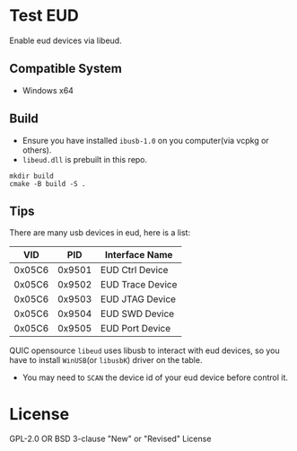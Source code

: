 # Test EUD

Enable eud devices via libeud.

## Compatible System

- Windows x64

## Build

- Ensure you have installed `ibusb-1.0` on you computer(via vcpkg or others).
- `libeud.dll` is prebuilt in this repo.
```pwsh
mkdir build
cmake -B build -S .
```

## Tips

There are many usb devices in eud, here is a list:

| VID    | PID    | Interface Name   |
|--------|--------|------------------|
| 0x05C6 | 0x9501 | EUD Ctrl Device  |
| 0x05C6 | 0x9502 | EUD Trace Device |
| 0x05C6 | 0x9503 | EUD JTAG Device  |
| 0x05C6 | 0x9504 | EUD SWD Device   |
| 0x05C6 | 0x9505 | EUD Port Device  |

QUIC opensource `libeud` uses libusb to interact with eud devices,
so you have to install `WinUSB`(or `libusbK`) driver on the table.

- You may need to `SCAN` the device id of your eud device before control it.

# License
GPL-2.0 OR BSD 3-clause "New" or "Revised" License

